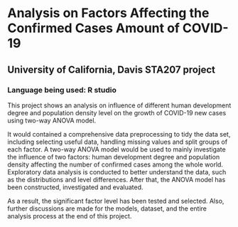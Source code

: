 # Analysis on Factors Affecting the Confirmed Cases Amount of COVID-19

## University of California, Davis STA207 project 

### Language being used: R studio

This project shows an analysis on influence of different human development degree and population density level on the growth of COVID-19 new cases using two-way ANOVA model. 

It would contained a comprehensive data preprocessing to tidy the data set, including selecting useful data, handling missing values and split groups of each factor. A two-way ANOVA model would be used to mainly investigate the influence of two factors: human development degree and population density affecting the number of confirmed cases among the whole world. Exploratory data analysis is conducted to better understand the data, such as the distributions and level differences. After that, the ANOVA model has been constructed, investigated and evaluated.

As a result, the significant factor level has been tested and selected. Also, further discussions are made for the models, dataset, and the entire analysis process at the end of this project. 
